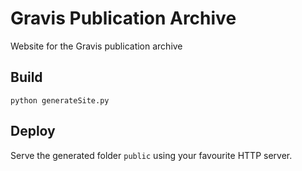 # Gravis Publication Archive

Website for the Gravis publication archive

## Build

`python generateSite.py`

## Deploy

Serve the generated folder `public`  using your favourite HTTP server.